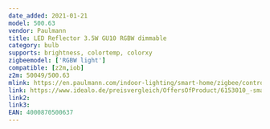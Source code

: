 ```yaml
---
date_added: 2021-01-21
model: 500.63
vendor: Paulmann
title: LED Reflector 3.5W GU10 RGBW dimmable
category: bulb
supports: brightness, colortemp, colorxy
zigbeemodel: ['RGBW light']
compatible: [z2m,iob]
z2m: 50049/500.63
mlink: https://en.paulmann.com/indoor-lighting/smart-home/zigbee/controlling/smarthome-zigbee-yourled-rgb-controller-max.-60w/50049
link: https://www.idealo.de/preisvergleich/OffersOfProduct/6153010_-smarthome-zigbee-rgbw-led-3-5w-50063-paulmann.html
link2: 
link3: 
EAN: 4000870500637
---
```


